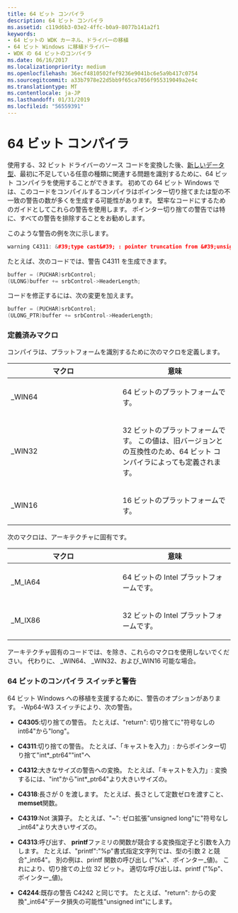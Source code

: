```yaml
---
title: 64 ビット コンパイラ
description: 64 ビット コンパイラ
ms.assetid: c119d6b3-03e2-4ffc-b0a9-8077b141a2f1
keywords:
- 64 ビットの WDK カーネル、ドライバーの移植
- 64 ビット Windows に移植ドライバー
- WDK の 64 ビットのコンパイラ
ms.date: 06/16/2017
ms.localizationpriority: medium
ms.openlocfilehash: 36ecf4810502fef9236e9041bc6e5a9b417c0754
ms.sourcegitcommit: a33b7978e22d5bb9f65ca7056f955319049a2e4c
ms.translationtype: MT
ms.contentlocale: ja-JP
ms.lasthandoff: 01/31/2019
ms.locfileid: "56559391"
---
```

# <a name="64-bit-compiler"></a>64 ビット コンパイラ





使用する、32 ビット ドライバーのソース コードを変換した後、[新しいデータ型](the-new-data-types.md)、最初に不足している任意の種類に関連する問題を識別するために、64 ビット コンパイラを使用することができます。 初めての 64 ビット Windows では、このコードをコンパイルするコンパイラはポインター切り捨てまたは型の不一致の警告の数が多くを生成する可能性があります。 堅牢なコードにするためのガイドとしてこれらの警告を使用します。 ポインター切り捨ての警告では特に、すべての警告を排除することをお勧めします。

このような警告の例を次に示します。

```cpp
warning C4311: &#39;type cast&#39; : pointer truncation from &#39;unsigned char *&#39; to &#39;unsigned long &#39;
```

たとえば、次のコードでは、警告 C4311 を生成できます。

```cpp
buffer = (PUCHAR)srbControl;
(ULONG)buffer += srbControl->HeaderLength;
```

コードを修正するには、次の変更を加えます。

```cpp
buffer = (PUCHAR)srbControl;
(ULONG_PTR)buffer += srbControl->HeaderLength;
```

### <a name="predefined-macros"></a>定義済みマクロ

コンパイラは、プラットフォームを識別するために次のマクロを定義します。

<table>
<colgroup>
<col width="50%" />
<col width="50%" />
</colgroup>
<thead>
<tr class="header">
<th>マクロ</th>
<th>意味</th>
</tr>
</thead>
<tbody>
<tr class="odd">
<td><p>_WIN64</p></td>
<td><p>64 ビットのプラットフォームです。</p></td>
</tr>
<tr class="even">
<td><p>_WIN32</p></td>
<td><p>32 ビットのプラットフォームです。 この値は、旧バージョンとの互換性のため、64 ビット コンパイラによっても定義されます。</p></td>
</tr>
<tr class="odd">
<td><p>_WIN16</p></td>
<td><p>16 ビットのプラットフォームです。</p></td>
</tr>
</tbody>
</table>

 

次のマクロは、アーキテクチャに固有です。

<table>
<colgroup>
<col width="50%" />
<col width="50%" />
</colgroup>
<thead>
<tr class="header">
<th>マクロ</th>
<th>意味</th>
</tr>
</thead>
<tbody>
<tr class="odd">
<td><p>_M_IA64</p></td>
<td><p>64 ビットの Intel プラットフォームです。</p></td>
</tr>
<tr class="even">
<td><p>_M_IX86</p></td>
<td><p>32 ビットの Intel プラットフォームです。</p></td>
</tr>
</tbody>
</table>

 

アーキテクチャ固有のコードでは、を除き、これらのマクロを使用しないでください。 代わりに、 \_WIN64、 \_WIN32、および\_WIN16 可能な場合。

### <a name="64-bit-compiler-switches-and-warnings"></a>64 ビットのコンパイラ スイッチと警告

64 ビット Windows への移植を支援するために、警告のオプションがあります。 -Wp64-W3 スイッチにより、次の警告。

-   **C4305**:切り捨ての警告。 たとえば、"return": 切り捨てに"符号なしの int64"から"long"。

-   **C4311**:切り捨ての警告。 たとえば、「キャストを入力」: からポインター切り捨て"int\*\_ptr64""int"へ

-   **C4312**:大きなサイズの警告への変換。 たとえば、「キャストを入力」: 変換するには、"int"から"int\*\_ptr64"より大きいサイズの。

-   **C4318**:長さが 0 を渡します。 たとえば、長さとして定数ゼロを渡すこと、 **memset**関数。

-   **C4319**:Not 演算子。 たとえば、"~": ゼロ拡張"unsigned long"に"符号なし\_int64"より大きいサイズの。

-   **C4313**:呼び出す、 **printf**ファミリの関数が競合する変換指定子と引数を入力します。 たとえば、"printf":"%p"書式指定文字列では、型の引数 2 と競合"\_int64"。 別の例は、printf 関数の呼び出し ("%x"、ポインター\_値)。 これにより、切り捨ての上位 32 ビット。 適切な呼び出しは、printf ("%p"、ポインター\_値)。

-   **C4244**:既存の警告 C4242 と同じです。 たとえば、"return": からの変換"\_int64"データ損失の可能性"unsigned int"にします。

 

 




